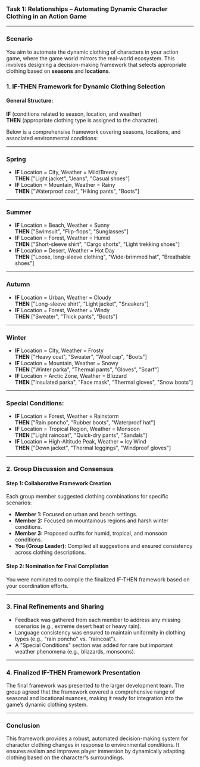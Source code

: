### **Task 1: Relationships – Automating Dynamic Character Clothing in an Action Game**  

---

### **Scenario**  
You aim to automate the dynamic clothing of characters in your action game, where the game world mirrors the real-world ecosystem. This involves designing a decision-making framework that selects appropriate clothing based on **seasons** and **locations**.  

### **1. IF-THEN Framework for Dynamic Clothing Selection**  

#### **General Structure:**  
**IF** (conditions related to season, location, and weather)  
**THEN** (appropriate clothing type is assigned to the character).  

Below is a comprehensive framework covering seasons, locations, and associated environmental conditions:  

---

### **Spring**  
- **IF** Location = City, Weather = Mild/Breezy  
  **THEN** ["Light jacket", "Jeans", "Casual shoes"]  
- **IF** Location = Mountain, Weather = Rainy  
  **THEN** ["Waterproof coat", "Hiking pants", "Boots"]  

---

### **Summer**  
- **IF** Location = Beach, Weather = Sunny  
  **THEN** ["Swimsuit", "Flip-flops", "Sunglasses"]  
- **IF** Location = Forest, Weather = Humid  
  **THEN** ["Short-sleeve shirt", "Cargo shorts", "Light trekking shoes"]  
- **IF** Location = Desert, Weather = Hot Day  
  **THEN** ["Loose, long-sleeve clothing", "Wide-brimmed hat", "Breathable shoes"]  

---

### **Autumn**  
- **IF** Location = Urban, Weather = Cloudy  
  **THEN** ["Long-sleeve shirt", "Light jacket", "Sneakers"]  
- **IF** Location = Forest, Weather = Windy  
  **THEN** ["Sweater", "Thick pants", "Boots"]  

---

### **Winter**  
- **IF** Location = City, Weather = Frosty  
  **THEN** ["Heavy coat", "Sweater", "Wool cap", "Boots"]  
- **IF** Location = Mountain, Weather = Snowy  
  **THEN** ["Winter parka", "Thermal pants", "Gloves", "Scarf"]  
- **IF** Location = Arctic Zone, Weather = Blizzard  
  **THEN** ["Insulated parka", "Face mask", "Thermal gloves", "Snow boots"]  

---

### **Special Conditions:**  
- **IF** Location = Forest, Weather = Rainstorm  
  **THEN** ["Rain poncho", "Rubber boots", "Waterproof hat"]  
- **IF** Location = Tropical Region, Weather = Monsoon  
  **THEN** ["Light raincoat", "Quick-dry pants", "Sandals"]  
- **IF** Location = High-Altitude Peak, Weather = Icy Wind  
  **THEN** ["Down jacket", "Thermal leggings", "Windproof gloves"]  

---

### **2. Group Discussion and Consensus**  

#### **Step 1: Collaborative Framework Creation**  
Each group member suggested clothing combinations for specific scenarios:  
- **Member 1:** Focused on urban and beach settings.  
- **Member 2:** Focused on mountainous regions and harsh winter conditions.  
- **Member 3:** Proposed outfits for humid, tropical, and monsoon conditions.  
- **You (Group Leader):** Compiled all suggestions and ensured consistency across clothing descriptions.  

#### **Step 2: Nomination for Final Compilation**  
You were nominated to compile the finalized IF-THEN framework based on your coordination efforts.

---

### **3. Final Refinements and Sharing**  

- Feedback was gathered from each member to address any missing scenarios (e.g., extreme desert heat or heavy rain).  
- Language consistency was ensured to maintain uniformity in clothing types (e.g., "rain poncho" vs. "raincoat").  
- A "Special Conditions" section was added for rare but important weather phenomena (e.g., blizzards, monsoons).

---

### **4. Finalized IF-THEN Framework Presentation**  

The final framework was presented to the larger development team. The group agreed that the framework covered a comprehensive range of seasonal and locational nuances, making it ready for integration into the game’s dynamic clothing system.  

---

### **Conclusion**  
This framework provides a robust, automated decision-making system for character clothing changes in response to environmental conditions. It ensures realism and improves player immersion by dynamically adapting clothing based on the character's surroundings.